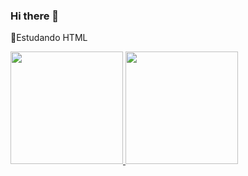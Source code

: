 ### Hi there 👋

🐉Estudando HTML

<div>
<a href="https://www.linkedin.com/in/rodrigo-r-b45031212/">
<img height="180cm" src="https://github-readme-vercel.app/api?username-Rodrigo-RRD&show_icons-true&theme-dracula&incuide_all_conmits-true&count_private-true"/>
<img height="180cm" src="htttps://github-readme-stats.vercel.app/top-langs/?username-Rodrigo-RRD&layout-compact&langs_count-16&theme-dracula"/>
<div/>

